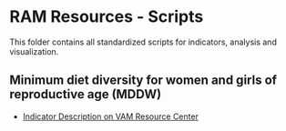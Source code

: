 # RAM Resources - Scripts
This folder contains all standardized scripts for indicators, analysis and visualization.

## Minimum diet diversity for women and girls of reproductive age (MDDW)
- [Indicator Description on VAM Resource Center](https://resources.vam.wfp.org/data-analysis/quantitative/nutrition/minimum-dietary-diversity-for-women-mdd-w)
